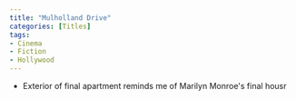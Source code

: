 ```yaml
---
title: "Mulholland Drive"
categories: [Titles]
tags:
- Cinema
- Fiction
- Hollywood
---
```

- Exterior of final apartment reminds me of Marilyn Monroe's final housr